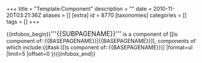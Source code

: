 +++
title = "Template:Component"
description = ""
date = 2010-11-20T03:21:36Z
aliases = []
[extra]
id = 8770
[taxonomies]
categories = []
tags = []
+++

{{infobox_begin}}<big>'''{{SUBPAGENAME}}'''</big> is a component of [[is component of::{{BASEPAGENAME}}|{{BASEPAGENAME}}]], components of which include:{{#ask:[[Is component of::{{BASEPAGENAME}}]]
|format=ul
|limit=5
|offset=0
}}{{infobox_end}}
